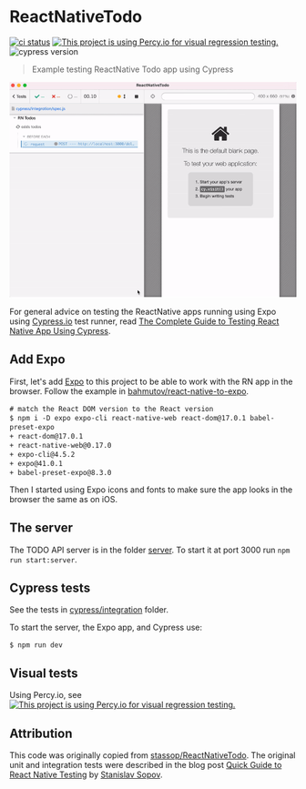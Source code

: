 # ReactNativeTodo
[![ci status][ci image]][ci url] [![This project is using Percy.io for visual regression testing.](https://percy.io/static/images/percy-badge.svg)](https://percy.io/bahmutov/ReactNativeTodo) ![cypress version](https://img.shields.io/badge/cypress-7.5.0-brightgreen)
> Example testing ReactNative Todo app using Cypress

![A single test for the entire app](./images/todo-test.gif)

For general advice on testing the ReactNative apps running using Expo using [Cypress.io](https://www.cypress.io) test runner, read [The Complete Guide to Testing React Native App Using Cypress](https://glebbahmutov.com/blog/testing-react-native-app-using-cypress/).

## Add Expo

First, let's add [Expo](https://docs.expo.io/guides/running-in-the-browser/) to this project to be able to work with the RN app in the browser. Follow the example in [bahmutov/react-native-to-expo](https://github.com/bahmutov/react-native-to-expo).

```text
# match the React DOM version to the React version
$ npm i -D expo expo-cli react-native-web react-dom@17.0.1 babel-preset-expo
+ react-dom@17.0.1
+ react-native-web@0.17.0
+ expo-cli@4.5.2
+ expo@41.0.1
+ babel-preset-expo@8.3.0
```

Then I started using Expo icons and fonts to make sure the app looks in the browser the same as on iOS.

## The server

The TODO API server is in the folder [server](./server). To start it at port 3000 run `npm run start:server`.

## Cypress tests

See the tests in [cypress/integration](./cypress/integration) folder.

To start the server, the Expo app, and Cypress use:

```text
$ npm run dev
```

## Visual tests

Using Percy.io, see [![This project is using Percy.io for visual regression testing.](https://percy.io/static/images/percy-badge.svg)](https://percy.io/bahmutov/ReactNativeTodo)

## Attribution

This code was originally copied from [stassop/ReactNativeTodo](https://github.com/stassop/ReactNativeTodo). The original unit and integration tests were described in the blog post [Quick Guide to React Native Testing](https://stassop.medium.com/quick-guide-to-react-native-testing-a5a830223c9e) by [Stanislav Sopov](https://github.com/stassop).

[ci image]: https://github.com/bahmutov/ReactNativeTodo/workflows/e2e/badge.svg?branch=main
[ci url]: https://github.com/bahmutov/ReactNativeTodo/actions
